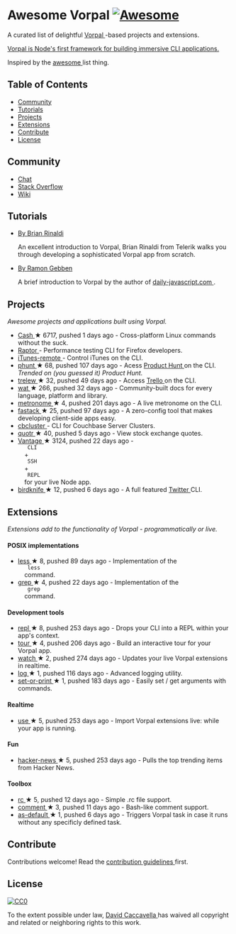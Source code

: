 <h1>
 Awesome Vorpal
 <a href="https://github.com/sindresorhus/awesome">
  <img alt="Awesome" src="https://cdn.rawgit.com/sindresorhus/awesome/d7305f38d29fed78fa85652e3a63e154dd8e8829/media/badge.svg"/>
 </a>
</h1>
<p>
 A curated list of delightful
 <a href="https://github.com/dthree/vorpal">
  Vorpal
 </a>
 -based projects and extensions.
</p>
<p>
 <a href="https://github.com/dthree/vorpal">
  Vorpal is Node's first framework for building immersive CLI applications.
 </a>
</p>
<p>
 Inspired by the
 <a href="https://github.com/sindresorhus/awesome">
  awesome
 </a>
 list thing.
</p>
<h2>
 Table of Contents
</h2>
<ul>
 <li>
  <a href="#community">
   Community
  </a>
 </li>
 <li>
  <a href="#tutorials">
   Tutorials
  </a>
 </li>
 <li>
  <a href="#projects">
   Projects
  </a>
 </li>
 <li>
  <a href="#extensions">
   Extensions
  </a>
 </li>
 <li>
  <a href="#contribute">
   Contribute
  </a>
 </li>
 <li>
  <a href="#license">
   License
  </a>
 </li>
</ul>
<h2>
 Community
</h2>
<ul>
 <li>
  <a href="https://gitter.im/dthree/vorpal">
   Chat
  </a>
 </li>
 <li>
  <a href="http://stackoverflow.com/questions/tagged/vorpal.js">
   Stack Overflow
  </a>
 </li>
 <li>
  <a href="https://github.com/dthree/vorpal/wiki">
   Wiki
  </a>
 </li>
</ul>
<h2>
 Tutorials
</h2>
<ul>
 <li>
  <p>
   <a href="http://developer.telerik.com/featured/creating-node-js-command-line-utilities-improve-workflow/">
    By Brian Rinaldi
   </a>
  </p>
  <p>
   An excellent introduction to Vorpal, Brian Rinaldi from Telerik walks you through developing a sophisticated Vorpal app from scratch.
  </p>
 </li>
 <li>
  <p>
   <a href="http://daily-javascript.com/articles/vorpal/">
    By Ramon Gebben
   </a>
  </p>
  <p>
   A brief introduction to Vorpal by the author of
   <a href="daily-javascript.com">
    daily-javascript.com
   </a>
   .
  </p>
 </li>
</ul>
<h2>
 Projects
</h2>
<p>
 <em>
  Awesome projects and applications built using Vorpal.
 </em>
</p>
<ul>
 <li>
  <a href="https://github.com/dthree/cash">
   Cash
  </a>
  <span>
   &#9733 6717, pushed 1 days ago
  </span>
  - Cross-platform Linux commands without the suck.
 </li>
 <li>
  <a href="https://developer.mozilla.org/en-US/Firefox_OS/Automated_testing/Raptor">
   Raptor
  </a>
  - Performance testing CLI for Firefox developers.
 </li>
 <li>
  <a href="https://github.com/mischah/itunes-remote/">
   iTunes-remote
  </a>
  - Control iTunes on the CLI.
 </li>
 <li>
  <a href="https://github.com/Kristories/phunt">
   phunt
  </a>
  <span>
   &#9733 68, pushed 107 days ago
  </span>
  - Acess
  <a href="https://www.producthunt.com/">
   Product Hunt
  </a>
  on the CLI.
  <em>
   Trended on (you guessed it) Product Hunt.
  </em>
 </li>
 <li>
  <a href="https://github.com/websitesfortrello/trelew">
   trelew
  </a>
  <span>
   &#9733 32, pushed 49 days ago
  </span>
  - Access
  <a href="https://trello.com/">
   Trello
  </a>
  on the CLI.
 </li>
 <li>
  <a href="https://github.com/dthree/wat">
   wat
  </a>
  <span>
   &#9733 266, pushed 32 days ago
  </span>
  - Community-built docs for every language, platform and library.
 </li>
 <li>
  <a href="https://github.com/AljoschaMeyer/metronome-cli">
   metronome
  </a>
  <span>
   &#9733 4, pushed 201 days ago
  </span>
  - A live metronome on the CLI.
 </li>
 <li>
  <a href="https://github.com/fastack/cli">
   fastack
  </a>
  <span>
   &#9733 25, pushed 97 days ago
  </span>
  - A zero-config tool that makes developing client-side apps easy.
 </li>
 <li>
  <a href="https://www.npmjs.com/package/cbcluster">
   cbcluster
  </a>
  - CLI for Couchbase Server Clusters.
 </li>
 <li>
  <a href="https://github.com/andrerpena/quotr">
   quotr
  </a>
  <span>
   &#9733 40, pushed 5 days ago
  </span>
  - View stock exchange quotes.
 </li>
 <li>
  <a href="https://github.com/dthree/vantage">
   Vantage
  </a>
  <span>
   &#9733 3124, pushed 22 days ago
  </span>
  -
  <code>
   CLI
  </code>
  +
  <code>
   SSH
  </code>
  +
  <code>
   REPL
  </code>
  for your live Node app.
 </li>
 <li>
  <a href="https://github.com/vanita5/birdknife">
   birdknife
  </a>
  <span>
   &#9733 12, pushed 6 days ago
  </span>
  - A full featured
  <a href="https://twitter.com/">
   Twitter
  </a>
  CLI.
 </li>
</ul>
<h2>
 Extensions
</h2>
<p>
 <em>
  Extensions add to the functionality of Vorpal - programmatically or live.
 </em>
</p>
<h4>
 POSIX implementations
</h4>
<ul>
 <li>
  <a href="https://github.com/vorpaljs/vorpal-less">
   less
  </a>
  <span>
   &#9733 8, pushed 89 days ago
  </span>
  - Implementation of the
  <code>
   less
  </code>
  command.
 </li>
 <li>
  <a href="https://github.com/vorpaljs/vorpal-grep">
   grep
  </a>
  <span>
   &#9733 4, pushed 22 days ago
  </span>
  - Implementation of the
  <code>
   grep
  </code>
  command.
 </li>
</ul>
<h4>
 Development tools
</h4>
<ul>
 <li>
  <a href="https://github.com/vorpaljs/vorpal-repl">
   repl
  </a>
  <span>
   &#9733 8, pushed 253 days ago
  </span>
  - Drops your CLI into a REPL within your app's context.
 </li>
 <li>
  <a href="https://github.com/vorpaljs/vorpal-tour">
   tour
  </a>
  <span>
   &#9733 4, pushed 206 days ago
  </span>
  - Build an interactive tour for your Vorpal app.
 </li>
 <li>
  <a href="https://github.com/vantagejs/vantage-watch">
   watch
  </a>
  <span>
   &#9733 2, pushed 274 days ago
  </span>
  - Updates your live Vorpal extensions in realtime.
 </li>
 <li>
  <a href="https://github.com/AljoschaMeyer/vorpal-log">
   log
  </a>
  <span>
   &#9733 1, pushed 116 days ago
  </span>
  - Advanced logging utility.
 </li>
 <li>
  <a href="https://github.com/AljoschaMeyer/vorpal-setorprint">
   set-or-print
  </a>
  <span>
   &#9733 1, pushed 183 days ago
  </span>
  - Easily set / get arguments with commands.
 </li>
</ul>
<h4>
 Realtime
</h4>
<ul>
 <li>
  <a href="https://github.com/vorpaljs/vorpal-use">
   use
  </a>
  <span>
   &#9733 5, pushed 253 days ago
  </span>
  - Import Vorpal extensions live: while your app is running.
 </li>
</ul>
<h4>
 Fun
</h4>
<ul>
 <li>
  <a href="https://github.com/vorpaljs/vorpal-hacker-news">
   hacker-news
  </a>
  <span>
   &#9733 5, pushed 253 days ago
  </span>
  - Pulls the top trending items from Hacker News.
 </li>
</ul>
<h4>
 Toolbox
</h4>
<ul>
 <li>
  <a href="https://github.com/subk/vorpal-rc">
   rc
  </a>
  <span>
   &#9733 5, pushed 12 days ago
  </span>
  - Simple .rc file support.
 </li>
 <li>
  <a href="https://github.com/subk/vorpal-comment">
   comment
  </a>
  <span>
   &#9733 3, pushed 11 days ago
  </span>
  - Bash-like comment support.
 </li>
 <li>
  <a href="https://github.com/ialpert/vorpal-as-default">
   as-default
  </a>
  <span>
   &#9733 1, pushed 6 days ago
  </span>
  - Triggers Vorpal task in case it runs without any specificly defined task.
 </li>
</ul>
<h2>
 Contribute
</h2>
<p>
 Contributions welcome! Read the
 <a href="contributing.md">
  contribution guidelines
 </a>
 first.
</p>
<h2>
 License
</h2>
<p>
 <a href="http://creativecommons.org/publicdomain/zero/1.0/">
  <img alt="CC0" src="http://i.creativecommons.org/p/zero/1.0/88x31.png"/>
 </a>
</p>
<p>
 To the extent possible under law,
 <a href="https://github.com/dthree">
  David Caccavella
 </a>
 has waived all copyright and related or neighboring rights to this work.
</p>

